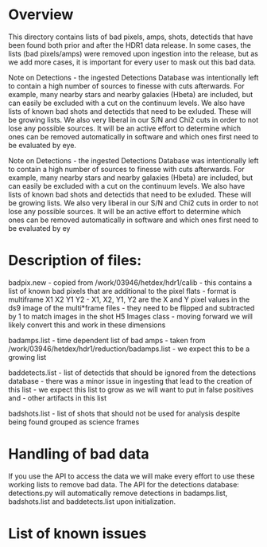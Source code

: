 # Overview

This directory contains lists of bad pixels, amps, shots, detectids that have been found both prior and after the HDR1 data release. In some cases, the lists (bad pixels/amps) were removed upon ingestion into the release, but as we add more cases, it is important for every user to mask out this bad data.

Note on Detections - the ingested Detections Database was intentionally left to contain a high number of sources to finesse with cuts afterwards. For example, many nearby stars and nearby galaxies (Hbeta) are included, but can easily be excluded with a cut on the continuum levels. We also have lists of known bad shots and detectids that need to be exluded. These will be growing lists. We also very liberal in our S/N and Chi2 cuts in order to not lose any possible sources. It will be an active effort to determine which ones can be removed automatically in software and which ones first need to be evaluated by eye.


Note on Detections - the ingested Detections Database was intentionally left to contain a high number of sources to finesse with cuts afterwards. For example, many nearby stars and nearby galaxies (Hbeta) are included, but can easily be excluded with a cut on the continuum levels. We also have lists of known bad shots and detectids that need to be exluded. These will be growing lists. We also very liberal in our S/N and Chi2 cuts in order to not lose any possible sources. It will be an active effort to determine which ones can be removed automatically in software and which ones first need to be evaluated by ey


# Description of files:

badpix.new  - copied from /work/03946/hetdex/hdr1/calib
            - this contains a list of known bad pixels that are additional to the pixel flats
            - format is multiframe X1 X2 Y1 Y2 
            - X1, X2, Y1, Y2 are the X and Y pixel values in the ds9 image of the multi*frame files
            - they need to be flipped and subtracted by 1 to match images in the shot H5 Images class
            - moving forward we will likely convert this and work in these dimensions
            
badamps.list    - time dependent list of bad amps
                - taken from /work/03946/hetdex/hdr1/reduction/badamps.list
                - we expect this to be a growing list
                
baddetects.list - list of detectids that should be ignored from the detections database
                - there was a minor issue in ingesting that lead to the creation of this list
                - we expect this list to grow as we will want to put in false positives and
                - other artifacts in this list
       
badshots.list  - list of shots that should not be used for analysis despite being found grouped as science frames

# Handling of bad data

If you use the API to access the data we will make every effort to use these working lists to remove bad data. The API for the detections database: detections.py will automatically remove detections in badamps.list, badshots.list and baddetects.list upon initialization.


# List of known issues


